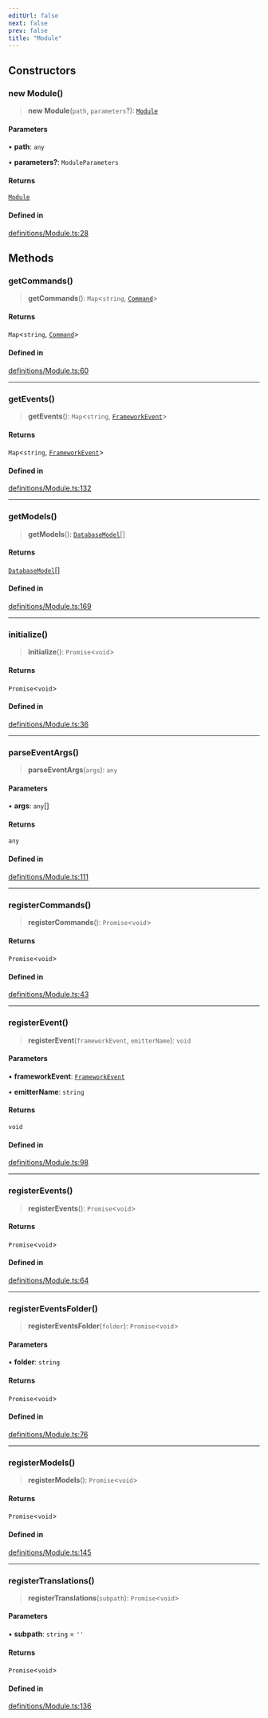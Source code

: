 ```yaml
---
editUrl: false
next: false
prev: false
title: "Module"
---
```


## Constructors

### new Module()

> **new Module**(`path`, `parameters`?): [`Module`](/api/classes/module/)

#### Parameters

• **path**: `any`

• **parameters?**: `ModuleParameters`

#### Returns

[`Module`](/api/classes/module/)

#### Defined in

[definitions/Module.ts:28](https://github.com/ZumitoTeam/zumito-framework/blob/f77a1e7d4ead227692d81d4d92214a82370f6edc/src/definitions/Module.ts#L28)

## Methods

### getCommands()

> **getCommands**(): `Map`\<`string`, [`Command`](/api/classes/command/)\>

#### Returns

`Map`\<`string`, [`Command`](/api/classes/command/)\>

#### Defined in

[definitions/Module.ts:60](https://github.com/ZumitoTeam/zumito-framework/blob/f77a1e7d4ead227692d81d4d92214a82370f6edc/src/definitions/Module.ts#L60)

***

### getEvents()

> **getEvents**(): `Map`\<`string`, [`FrameworkEvent`](/api/classes/frameworkevent/)\>

#### Returns

`Map`\<`string`, [`FrameworkEvent`](/api/classes/frameworkevent/)\>

#### Defined in

[definitions/Module.ts:132](https://github.com/ZumitoTeam/zumito-framework/blob/f77a1e7d4ead227692d81d4d92214a82370f6edc/src/definitions/Module.ts#L132)

***

### getModels()

> **getModels**(): [`DatabaseModel`](/api/classes/databasemodel/)[]

#### Returns

[`DatabaseModel`](/api/classes/databasemodel/)[]

#### Defined in

[definitions/Module.ts:169](https://github.com/ZumitoTeam/zumito-framework/blob/f77a1e7d4ead227692d81d4d92214a82370f6edc/src/definitions/Module.ts#L169)

***

### initialize()

> **initialize**(): `Promise`\<`void`\>

#### Returns

`Promise`\<`void`\>

#### Defined in

[definitions/Module.ts:36](https://github.com/ZumitoTeam/zumito-framework/blob/f77a1e7d4ead227692d81d4d92214a82370f6edc/src/definitions/Module.ts#L36)

***

### parseEventArgs()

> **parseEventArgs**(`args`): `any`

#### Parameters

• **args**: `any`[]

#### Returns

`any`

#### Defined in

[definitions/Module.ts:111](https://github.com/ZumitoTeam/zumito-framework/blob/f77a1e7d4ead227692d81d4d92214a82370f6edc/src/definitions/Module.ts#L111)

***

### registerCommands()

> **registerCommands**(): `Promise`\<`void`\>

#### Returns

`Promise`\<`void`\>

#### Defined in

[definitions/Module.ts:43](https://github.com/ZumitoTeam/zumito-framework/blob/f77a1e7d4ead227692d81d4d92214a82370f6edc/src/definitions/Module.ts#L43)

***

### registerEvent()

> **registerEvent**(`frameworkEvent`, `emitterName`): `void`

#### Parameters

• **frameworkEvent**: [`FrameworkEvent`](/api/classes/frameworkevent/)

• **emitterName**: `string`

#### Returns

`void`

#### Defined in

[definitions/Module.ts:98](https://github.com/ZumitoTeam/zumito-framework/blob/f77a1e7d4ead227692d81d4d92214a82370f6edc/src/definitions/Module.ts#L98)

***

### registerEvents()

> **registerEvents**(): `Promise`\<`void`\>

#### Returns

`Promise`\<`void`\>

#### Defined in

[definitions/Module.ts:64](https://github.com/ZumitoTeam/zumito-framework/blob/f77a1e7d4ead227692d81d4d92214a82370f6edc/src/definitions/Module.ts#L64)

***

### registerEventsFolder()

> **registerEventsFolder**(`folder`): `Promise`\<`void`\>

#### Parameters

• **folder**: `string`

#### Returns

`Promise`\<`void`\>

#### Defined in

[definitions/Module.ts:76](https://github.com/ZumitoTeam/zumito-framework/blob/f77a1e7d4ead227692d81d4d92214a82370f6edc/src/definitions/Module.ts#L76)

***

### registerModels()

> **registerModels**(): `Promise`\<`void`\>

#### Returns

`Promise`\<`void`\>

#### Defined in

[definitions/Module.ts:145](https://github.com/ZumitoTeam/zumito-framework/blob/f77a1e7d4ead227692d81d4d92214a82370f6edc/src/definitions/Module.ts#L145)

***

### registerTranslations()

> **registerTranslations**(`subpath`): `Promise`\<`void`\>

#### Parameters

• **subpath**: `string` = `''`

#### Returns

`Promise`\<`void`\>

#### Defined in

[definitions/Module.ts:136](https://github.com/ZumitoTeam/zumito-framework/blob/f77a1e7d4ead227692d81d4d92214a82370f6edc/src/definitions/Module.ts#L136)
